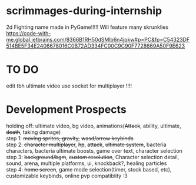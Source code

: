 # scrimmages-during-internship
2d Fighting name made in PyGame!!!!!
Will feature many skrunklies
https://code-with-me.global.jetbrains.com/8366B1RH50dSMlb6n4jpkw#p=PC&fp=C54323DF514BE5F34E2406678016C0B72AD334FC00C9C90F7728669A50F9E623
# TO DO
edit tbh ultimate video 
use socket for multiplayer !!!!  




# Development Prospects
holding off: ultimate video, bg video, animations(~~Attack~~, ability, ultimate, ~~death~~, taking damage)  
step 1: ~~moving sprites, gravity,~~ ~~wasd/arrow keybinds~~  
step 2: ~~character multiplayer~~, ~~hp~~, ~~attack~~, ~~ultimate system~~, bacteria characters, bacteria ultimate boosts,  game over text, character selection  
step 3: ~~background/bgm~~, ~~custom resolution~~, Character selection detail, sound, arena, multiple platforms, ui, knockback?, healing particles  
step 4: ~~home screen~~, game mode selection(timer, stock based, etc), customizable keybinds, online pvp compatiblity :3
